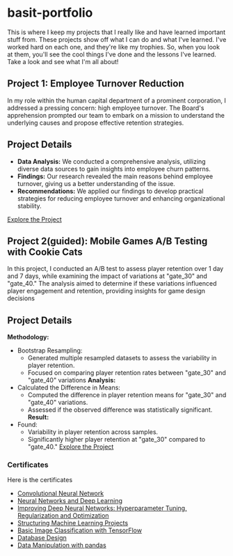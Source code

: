 # basit-portfolio
This is where I keep my projects that I really like and have learned important stuff from. These projects show off what I can do and what I've learned. I've worked hard on each one, and they're like my trophies. So, when you look at them, you'll see the cool things I've done and the lessons I've learned. Take a look and see what I'm all about!


## Project 1: Employee Turnover Reduction
In my role within the human capital department of a prominent corporation, I addressed a pressing concern: high employee turnover. The Board's apprehension prompted our team to embark on a mission to understand the underlying causes and propose effective retention strategies.

## Project Details
- **Data Analysis:** We conducted a comprehensive analysis, utilizing diverse data sources to gain insights into employee churn patterns.
- **Findings:** Our research revealed the main reasons behind employee turnover, giving us a better understanding of the issue.
- **Recommendations:** We applied our findings to develop practical strategies for reducing employee turnover and enhancing organizational stability.
 
[Explore the Project](https://app.datacamp.com/workspace/w/123973a4-159c-4f2c-9274-28e23f47d972)

## Project 2(guided): Mobile Games A/B Testing with Cookie Cats
In this project, I conducted an A/B test to assess player retention over 1 day and 7 days, while examining the impact of variations at "gate_30" and "gate_40." The analysis aimed to determine if these variations influenced player engagement and retention, providing insights for game design decisions

## Project Details
**Methodology:**
- Bootstrap Resampling:
  - Generated multiple resampled datasets to assess the variability in player retention.
  - Focused on comparing player retention rates between "gate_30" and "gate_40" variations
**Analysis:**
- Calculated the Difference in Means:
   - Computed the difference in player retention means for "gate_30" and "gate_40" variations.
   - Assessed if the observed difference was statistically significant.
**Result:**
- Found:
  - Variability in player retention across samples.
  - Significantly higher player retention at "gate_30" compared to "gate_40."
[Explore the Project](https://github.com/Basit-Arif/datascience_project/blob/main/AB_Testing/Testing%20with%20Cookie%20Cats/notebook.ipynb)

### Certificates

Here is the certificates  
- [Convolutional Neural Network](https://www.coursera.org/account/accomplishments/certificate/GXNEPZGWCUMA)
- [Neural Networks and Deep Learning](https://www.coursera.org/account/accomplishments/certificate/GXNEPZGWCUMA)
- [Improving Deep Neural Networks: Hyperparameter Tuning, Regularization and Optimization](https://www.coursera.org/account/accomplishments/certificate/H58LFSY26H6D)
- [Structuring Machine Learning Projects](https://www.coursera.org/account/accomplishments/certificate/XKULD8EUXX2Y)
- [Basic Image Classification with TensorFlow](https://www.coursera.org/account/accomplishments/certificate/3Z5J6LAVMEPE)
- [Database Design](https://www.datacamp.com/statement-of-accomplishment/course/232732c939b94076d03ec528c0087c83e79be81e?raw=1)
- [Data Manipulation with pandas](https://www.datacamp.com/statement-of-accomplishment/course/207de4e7848609876076b890f402d7099c47df70?raw=1)



